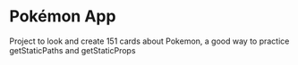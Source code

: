 # Pokémon App

Project to look and create 151 cards about Pokemon, a good way to practice getStaticPaths and getStaticProps
